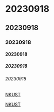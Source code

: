 # 20230918
## 20230918
### 20230918
#### 20230918
##### 20230918
###### 20230918

[NKUST](https://github.com/C110118135/20230918/blob/main/nkust.png)
 
 
[NKUST](114514.png "NKUST")
